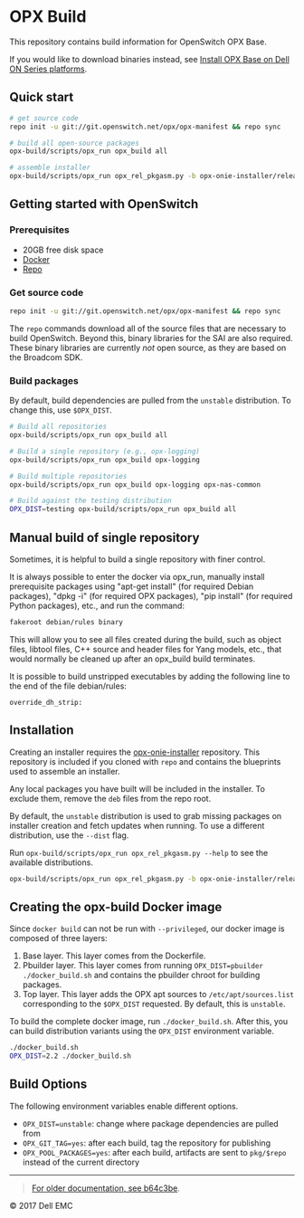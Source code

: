 # OPX Build

This repository contains build information for OpenSwitch OPX Base.

If you would like to download binaries instead, see [Install OPX Base on Dell ON Series platforms](https://github.com/open-switch/opx-docs/wiki/Install-OPX-Base-on-Dell-ON-Series-platforms).

## Quick start

```bash
# get source code
repo init -u git://git.openswitch.net/opx/opx-manifest && repo sync

# build all open-source packages
opx-build/scripts/opx_run opx_build all

# assemble installer
opx-build/scripts/opx_run opx_rel_pkgasm.py -b opx-onie-installer/release_bp/OPX_dell_base.xml --dist unstable
```

## Getting started with OpenSwitch

### Prerequisites

- 20GB free disk space
- [Docker](https://docs.docker.com/engine/installation/linux/docker-ce/ubuntu/)
- [Repo](https://source.android.com/source/downloading)

### Get source code

```bash
repo init -u git://git.openswitch.net/opx/opx-manifest && repo sync
```

The `repo` commands download all of the source files that are necessary to build OpenSwitch. Beyond this, binary libraries for the SAI are also required. These binary libraries are currently *not* open source, as they are based on the Broadcom SDK.

### Build packages

By default, build dependencies are pulled from the `unstable` distribution. To change this, use `$OPX_DIST`.

```bash
# Build all repositories
opx-build/scripts/opx_run opx_build all

# Build a single repository (e.g., opx-logging)
opx-build/scripts/opx_run opx_build opx-logging

# Build multiple repositories
opx-build/scripts/opx_run opx_build opx-logging opx-nas-common

# Build against the testing distribution
OPX_DIST=testing opx-build/scripts/opx_run opx_build all
```

## Manual build of single repository

Sometimes, it is helpful to build a single repository with finer control.

It is always possible to enter the docker via opx_run, manually install prerequisite packages using "apt-get install" (for required Debian packages), "dpkg -i" (for required OPX packages), "pip install" (for required Python packages), etc., and run the command:

```bash
fakeroot debian/rules binary
```

This will allow you to see all files created during the build, such as object files, libtool files, C++ source and header files for Yang models, etc., that would normally be cleaned up after an opx_build build terminates.

It is possible to build unstripped executables by adding the following line to the end of the file debian/rules:

```
override_dh_strip:
```

## Installation

Creating an installer requires the [opx-onie-installer](http://git.openswitch.net/cgit/opx/opx-onie-installer/) repository. This repository is included if you cloned with `repo` and contains the blueprints used to assemble an installer.

Any local packages you have built will be included in the installer. To exclude them, remove the `deb` files from the repo root.

By default, the `unstable` distribution is used to grab missing packages on installer creation and fetch updates when running. To use a different distribution, use the `--dist` flag.

Run `opx-build/scripts/opx_run opx_rel_pkgasm.py --help` to see the available distributions.

```bash
opx-build/scripts/opx_run opx_rel_pkgasm.py -b opx-onie-installer/release_bp/OPX_dell_base.xml --dist stable
```

## Creating the opx-build Docker image

Since `docker build` can not be run with `--privileged`, our docker image is composed of three layers:

1. Base layer. This layer comes from the Dockerfile.
2. Pbuilder layer. This layer comes from running `OPX_DIST=pbuilder ./docker_build.sh` and contains the pbuilder chroot for building packages.
3. Top layer. This layer adds the OPX apt sources to `/etc/apt/sources.list` corresponding to the `$OPX_DIST` requested. By default, this is `unstable`.

To build the complete docker image, run `./docker_build.sh`. After this, you can build distribution variants using the `OPX_DIST` environment variable.

```bash
./docker_build.sh
OPX_DIST=2.2 ./docker_build.sh
```

## Build Options

The following environment variables enable different options.

* `OPX_DIST=unstable`: change where package dependencies are pulled from
* `OPX_GIT_TAG=yes`: after each build, tag the repository for publishing
* `OPX_POOL_PACKAGES=yes`: after each build, artifacts are sent to `pkg/$repo` instead of the current directory

---

> [For older documentation, see b64c3be](https://github.com/open-switch/opx-build/blob/b64c3bedf6db0d5c5ed9fbe0e3ddcb5f4da3f525/README.md).

© 2017 Dell EMC
